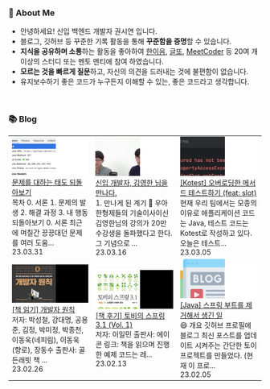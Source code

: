### 🚀 About Me

- 안녕하세요! 신입 백엔드 개발자 권시연 입니다.
- 블로그, 깃허브 등 꾸준한 기록 활동을 통해 **꾸준함을 증명**할 수 있습니다.
- **지식을 공유하며 소통**하는 활동을 좋아하여 [한이음](https://www.hanium.or.kr/portal/index.do), [글또](https://www.notion.so/ac5b18a482fb4df497d4e8257ad4d516), [MeetCoder](https://github.com/Meet-Coder-Study/posting-review) 등 20여 개 이상의 스터디 또는 멘토 멘티에 참여 하였습니다.
- **모르는 것을 빠르게 질문**하고, 자신의 의견을 드러내는 것에 불편함이 없습니다.
- 유지보수하기 좋은 코드가 누구든지 이해할 수 있는, 좋은 코드라고 생각합니다.

<br/>

### 📚 Blog
<table><tbody><tr>
<td>
    <a href="https://yeonyeon.tistory.com/301">
        <img width="100%" src="/img/7030960702752560609.png"/><br/>
        <div>문제를 대하는 태도 되돌아보기</div>
    </a>
    <div>목차 0. 서론 1. 문제의 발생 2. 해결 과정 3. 내 행동 되돌아보기 0. 서론 최근에 며칠간 끙끙대던 문제를 여러 도움...</div>
    <div>23.03.31</div>
</td>
<td>
    <a href="https://yeonyeon.tistory.com/300">
        <img width="100%" src="/img/1876667011392466667.png"/><br/>
        <div>신입 개발자, 김영한 님을 만나다.</div>
    </a>
    <div>1. 만나게 된 계기 🥹 우아한형제들의 기술이사이신 김영한님의 강의가 20만 수강생을 돌파했다고 한다. 그 기념으로 ...</div>
    <div>23.03.16</div>
</td>
<td>
    <a href="https://yeonyeon.tistory.com/299">
        <img width="100%" src="/img/3422381602501201695.png"/><br/>
        <div>[Kotest] 오버로딩한 메서드 테스트하기 (feat: slot)</div>
    </a>
    <div>현재 우리 팀에서는 모종의 이유로 애플리케이션 코드는 Java, 테스트 코드는 Kotest로 작성하고 있다. 오늘은 테스트...</div>
    <div>23.03.05</div>
</td>
</tr>
<tr>
<td>
    <a href="https://yeonyeon.tistory.com/298">
        <img width="100%" src="/img/3122633844089636487.png"/><br/>
        <div>[책 읽기] 개발자 원칙</div>
    </a>
    <div>저자: 박성철, 강대명, 공용준, 김정, 박미정, 박종천, 이동욱(네피림), 이동욱(향로), 장동수 출판사: 골든래빗 책 ...</div>
    <div>23.02.26</div>
</td>
<td>
    <a href="https://yeonyeon.tistory.com/297">
        <img width="100%" src="/img/7387748702332374825.png"/><br/>
        <div>[책 후기] 토비의 스프링 3.1 (Vol. 1)</div>
    </a>
    <div>저자: 이일민 출판사: 에이콘 링크:  책을 읽으며 진행한 예제 코드는 레...</div>
    <div>23.02.13</div>
</td>
<td>
    <a href="https://yeonyeon.tistory.com/296">
        <img width="100%" src="/img/4414715871074923057.png"/><br/>
        <div>[Java] 스프링 부트를 제거해서 생긴 일</div>
    </a>
    <div>😄 개요 깃허브 프로필에 블로그 최신 포스트를 업데이트 시켜주는 간단한 토이 프로젝트를 만들었다. (현재 이 프로...</div>
    <div>23.02.05</div>
</td>
</tr>
</tbody></table>